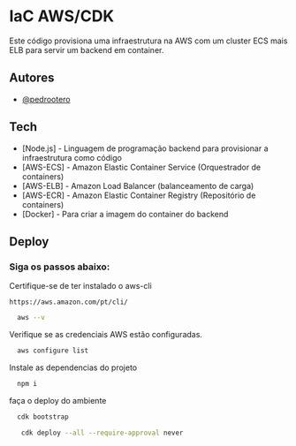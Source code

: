
# IaC AWS/CDK

Este código provisiona uma infraestrutura na AWS com um cluster ECS mais ELB para servir um backend em container.


## Autores

- [@pedrootero](https://www.github.com/pedrootero)

## Tech

- [Node.js] - Linguagem de programação backend para provisionar a infraestrutura como código
- [AWS-ECS] - Amazon Elastic Container Service (Orquestrador de containers)
- [AWS-ELB] - Amazon Load Balancer (balanceamento de carga)
- [AWS-ECR] - Amazon Elastic Container Registry (Repositório de containers)
- [Docker] - Para criar a imagem do container do backend

## Deploy

### Siga os passos abaixo:


Certifique-se de ter instalado o aws-cli
    
    https://aws.amazon.com/pt/cli/

```bash
  aws --v
```

Verifique se as credenciais AWS estão configuradas.

```bash
  aws configure list
```

Instale as dependencias do projeto 

```bash
  npm i
```
faça o deploy do ambiente 

```bash
  cdk bootstrap
```

```bash
   cdk deploy --all --require-approval never
```
